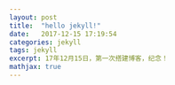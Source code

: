 ```yaml
---
layout: post
title:  "hello jekyll!"
date:   2017-12-15 17:19:54
categories: jekyll
tags: jekyll
excerpt: 17年12月15日，第一次搭建博客，纪念！
mathjax: true
---
```



